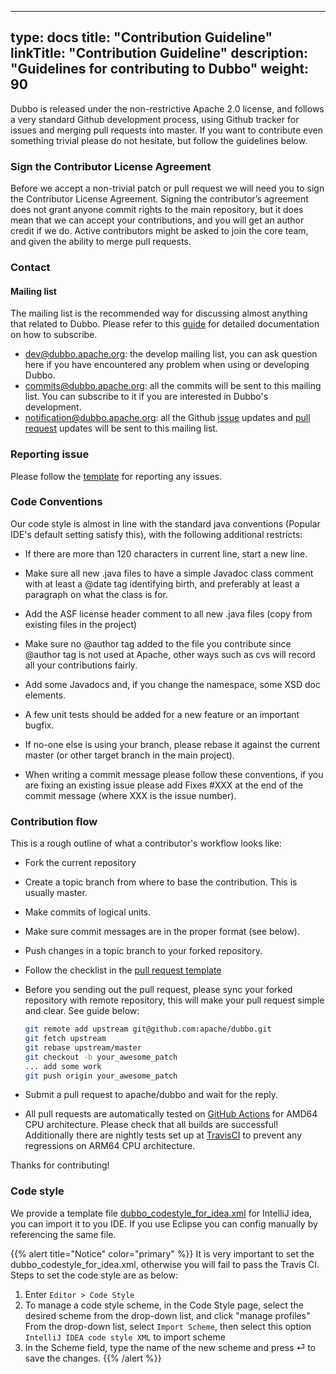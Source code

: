 
---
type: docs
title: "Contribution Guideline"
linkTitle: "Contribution Guideline"
description: "Guidelines for contributing to Dubbo"
weight: 90
---


Dubbo is released under the non-restrictive Apache 2.0 license, and follows a very standard Github development process, using Github tracker for issues and merging pull requests into master. If you want to contribute even something trivial please do not hesitate, but follow the guidelines below.

### Sign the Contributor License Agreement
Before we accept a non-trivial patch or pull request we will need you to sign the Contributor License Agreement. Signing the contributor’s agreement does not grant anyone commit rights to the main repository, but it does mean that we can accept your contributions, and you will get an author credit if we do. Active contributors might be asked to join the core team, and given the ability to merge pull requests.

### Contact

#### Mailing list

The mailing list is the recommended way for discussing almost anything that related to Dubbo. Please refer to this [guide](https://github.com/apache/dubbo/wiki/Mailing-list-subscription-guide) for detailed documentation on how to subscribe.

- [dev@dubbo.apache.org](mailto:dev-subscribe@dubbo.apache.org): the develop mailing list, you can ask question here if you have encountered any problem when using or developing Dubbo.
- [commits@dubbo.apache.org](mailto:commits-subscribe@dubbo.apache.org): all the commits will be sent to this mailing list. You can subscribe to it if you are interested in Dubbo's development.
- [notification@dubbo.apache.org](mailto:notification-subscribe@dubbo.apache.org): all the Github [issue](https://github.com/apache/dubbo/issues) updates and [pull request](https://github.com/apache/dubbo/pulls) updates will be sent to this mailing list.

### Reporting issue

Please follow the [template](https://github.com/apache/dubbo/issues/new?template=dubbo-issue-report-template.md) for reporting any issues.

### Code Conventions
Our code style is almost in line with the standard java conventions (Popular IDE's default setting satisfy this), with the following additional restricts:  
* If there are more than 120 characters in current line, start a new line.

* Make sure all new .java files to have a simple Javadoc class comment with at least a @date tag identifying birth, and preferably at least a paragraph on what the class is for.

* Add the ASF license header comment to all new .java files (copy from existing files in the project)

* Make sure no @author tag added to the file you contribute since @author tag is not used at Apache, other ways such as cvs will record all your contributions fairly.

* Add some Javadocs and, if you change the namespace, some XSD doc elements.

* A few unit tests should be added for a new feature or an important bugfix.

* If no-one else is using your branch, please rebase it against the current master (or other target branch in the main project).

* When writing a commit message please follow these conventions, if you are fixing an existing issue please add Fixes #XXX at the end of the commit message (where XXX is the issue number).

### Contribution flow

This is a rough outline of what a contributor's workflow looks like:

* Fork the current repository
* Create a topic branch from where to base the contribution. This is usually master.
* Make commits of logical units.
* Make sure commit messages are in the proper format (see below).
* Push changes in a topic branch to your forked repository.
* Follow the checklist in the [pull request template](https://github.com/apache/dubbo/blob/master/PULL_REQUEST_TEMPLATE.md)
* Before you sending out the pull request, please sync your forked repository with remote repository, this will make your pull request simple and clear. See guide below:

    ```bash
    git remote add upstream git@github.com:apache/dubbo.git
    git fetch upstream
    git rebase upstream/master
    git checkout -b your_awesome_patch 
    ... add some work
    git push origin your_awesome_patch
    ```
* Submit a pull request to apache/dubbo and wait for the reply.
* All pull requests are automatically tested on [GitHub Actions](https://github.com/apache/dubbo/actions) for AMD64 CPU architecture. Please check that all builds are successful! Additionally there are nightly tests set up at [TravisCI](https://travis-ci.com/github/apache/dubbo) to prevent any regressions on ARM64 CPU architecture.

Thanks for contributing!

### Code style

We provide a template file [dubbo_codestyle_for_idea.xml](https://github.com/apache/dubbo/tree/master/codestyle/dubbo_codestyle_for_idea.xml) for IntelliJ idea, you can import it to you IDE. 
If you use Eclipse you can config manually by referencing the same file.

{{% alert title="Notice" color="primary" %}}
It is very important to set the dubbo_codestyle_for_idea.xml, otherwise you will fail to pass the Travis CI. Steps to set the code style are as below:

1. Enter `Editor > Code Style`
2. To manage a code style scheme, in the Code Style page, select the desired scheme from the drop-down list, and click "manage profiles"
From the drop-down list, select `Import Scheme`, then select this option `IntelliJ IDEA code style XML` to import scheme
3. In the Scheme field, type the name of the new scheme and press ⏎ to save the changes.
{{% /alert %}}





